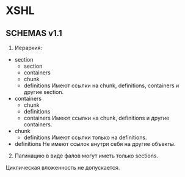 # XSHL
## SCHEMAS v1.1

1. Иерархия:
- section 
    - section
    - containers
    - chunk
    - definitions
Имеют ссылки на chunk, definitions, containers и другие section.    
 - containers
    - chunk
    - definitions
    - containers
Имеют ссылки на chunk, definitions и другие containers.
- chunk
    - definitions
Имеют ссылки только на definitions.
- definitions 
Не имеют ссылок внутри себя на другие объекты.

2. Пагинацию в виде фалов могут иметь только sections.

Циклическая вложенность не допускается.